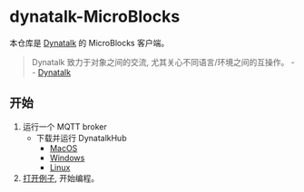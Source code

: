 # dynatalk-MicroBlocks

本仓库是 [Dynatalk](https://github.com/wwj718/Dynatalk) 的 MicroBlocks 客户端。

> Dynatalk 致力于对象之间的交流, 尤其关心不同语言/环境之间的互操作。 -- [Dynatalk](https://github.com/wwj718/Dynatalk)


## 开始

1. 运行一个 MQTT broker
    -   下载并运行 DynatalkHub
        -   [MacOS](https://scratch3-files.just4fun.site/DynatalkHub-0.2.0-mac.zip)
        -   [Windows](https://scratch3-files.just4fun.site/DynatalkHub-0.2.0-win.zip)
        -   [Linux](https://github.com/wwj718/Dynatalk/tree/main/mqtt)
2. [打开例子](https://microblocksfun.cn/run/microblocks.html?#project=https://wwj718.github.io/post/img/dynatalk-demo-20240330.ubp), 开始编程。


<!--
在 [MicroBlocks](https://microblocksfun.cn/run) 中打开 `dynatalk-demo.ubp`
-->